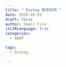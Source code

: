 ```yaml
---
title: " Dialog 程序实例 "
date: 2018-09-03
draft: false
author: Small Fire
isCJKLanguage: true
categories: 
  - ABAP

tags: 
  - Dialog

---
```






